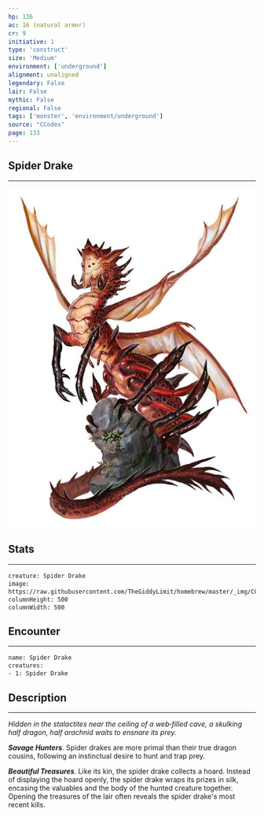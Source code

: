```yaml
---
hp: 136
ac: 16 (natural armor)
cr: 9
initiative: 1
type: 'construct'    
size: 'Medium'
environment: ['underground']
alignment: unaligned
legendary: False
lair: False
mythic: False
regional: False
tags: ['monster', 'environment/underground']
source: "CCodex"
page: 133
---
```


## Spider Drake
---

![|600](https://raw.githubusercontent.com/TheGiddyLimit/homebrew/master/_img/CCodex/spiderdrake.jpg)

## Stats
---

```statblock
creature: Spider Drake
image: https://raw.githubusercontent.com/TheGiddyLimit/homebrew/master/_img/CCodex/spiderdrake_token.png
columnHeight: 500
columnWidth: 500
```

## Encounter
---

```encounter-table
name: Spider Drake
creatures:
- 1: Spider Drake
```

## Description
---
_Hidden in the stalactites near the ceiling of a web‑filled cave, a skulking half dragon, half arachnid waits to ensnare its prey._

**_Savage Hunters_**. Spider drakes are more primal than their true dragon cousins, following an instinctual desire to hunt and trap prey.


**_Beautiful Treasures_**. Like its kin, the spider drake collects a hoard. Instead of displaying the hoard openly, the spider drake wraps its prizes in silk, encasing the valuables and the body of the hunted creature together. Opening the treasures of the lair often reveals the spider drake's most recent kills.







